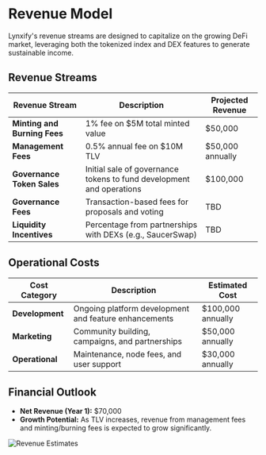 # Revenue Model

Lynxify's revenue streams are designed to capitalize on the growing DeFi market, leveraging both the tokenized index and DEX features to generate sustainable income.

## Revenue Streams

| Revenue Stream          | Description                                           | Projected Revenue |
|-------------------------|-------------------------------------------------------|-------------------|
| **Minting and Burning Fees** | 1% fee on $5M total minted value                      | $50,000           |
| **Management Fees**     | 0.5% annual fee on $10M TLV                           | $50,000 annually  |
| **Governance Token Sales** | Initial sale of governance tokens to fund development and operations | $100,000          |
| **Governance Fees**     | Transaction-based fees for proposals and voting       | TBD               |
| **Liquidity Incentives** | Percentage from partnerships with DEXs (e.g., SaucerSwap) | TBD           |

## Operational Costs

| Cost Category           | Description                                           | Estimated Cost    |
|-------------------------|-------------------------------------------------------|-------------------|
| **Development**         | Ongoing platform development and feature enhancements | $100,000 annually |
| **Marketing**           | Community building, campaigns, and partnerships       | $50,000 annually  |
| **Operational**         | Maintenance, node fees, and user support              | $30,000 annually  |

## Financial Outlook

- **Net Revenue (Year 1):** $70,000
- **Growth Potential:** As TLV increases, revenue from management fees and minting/burning fees is expected to grow significantly.

![Revenue Estimates](path/to/revenue_estimates.png) 